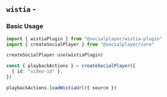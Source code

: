 <script setup>
import BundleSize from '../components/BundleSize.vue'
</script>

## `wistia` - <BundleSize func="wistiaPlugin" pkg="@socialplayer/wistia-plugin" />

### Basic Usage

```ts
import { wistiaPlugin } from "@socialplayer/wistia-plugin"
import { createSocialPlayer } from "@socialplayer/core"

createSocialPlayer.use(wistiaPlugin)

const { playbackActions } = createSocialPlayer({
  { id: "video-id" },
})

playbackActions.loadWistiaUrl({ source })
```

